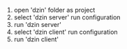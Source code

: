 1. open 'dzin' folder as project
2. select 'dzin server' run configuration
3. run 'dzin server'
4. select 'dzin client' run configuration
5. run 'dzin client'
